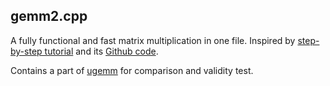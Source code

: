 ## gemm2.cpp

A fully functional and fast matrix multiplication in one file. Inspired by [step-by-step tutorial](https://habr.com/ru/articles/359272/) and its [Github code](https://github.com/ermig1979/Examples/tree/master/mmosbs_cpu_st). 

Contains a part of [ugemm](https://github.com/yui0/ugemm?ysclid=map15o7msl321665729) for comparison and validity test.

